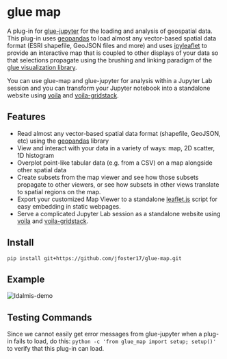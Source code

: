 # glue map
A plug-in for [glue-jupyter](https://github.com/glue-viz/glue-jupyter) for the loading and analysis of geospatial data. This plug-in uses [geopandas](https://geopandas.org/en/stable/) to load almost any vector-based spatial data format (ESRI shapefile, GeoJSON files and more) and uses [ipyleaflet](https://ipyleaflet.readthedocs.io/en/latest/) to provide an interactive map that is coupled to other displays of your data so that selections propagate using the brushing and linking paradigm of the [glue visualization library](http://glueviz.org).

You can use glue-map and glue-jupyter for analysis within a Jupyter Lab session and you can transform your Jupyter notebook into a standalone website using [voila](https://voila.readthedocs.io/en/stable/) and [voila-gridstack](https://github.com/voila-dashboards/voila-gridstack). 

## Features

- Read almost any vector-based spatial data format (shapefile, GeoJSON, etc) using the [geopandas](https://geopandas.org/en/stable/) library
- View and interact with your data in a variety of ways: map, 2D scatter, 1D histogram
- Overplot point-like tabular data (e.g. from a CSV) on a map alongside other spatial data
- Create subsets from the map viewer and see how those subsets propagate to other viewers, or see how subsets in other views translate to spatial regions on the map.
- Export your customized Map Viewer to a standalone [leaflet.js](https://leafletjs.com) script for easy embedding in static webpages.
- Serve a complicated Jupyter Lab session as a standalone website using [voila](https://voila.readthedocs.io/en/stable/) and [voila-gridstack](https://github.com/voila-dashboards/voila-gridstack).  

## Install

`pip install git+https://github.com/jfoster17/glue-map.git`


## Example

![Idalmis-demo](https://user-images.githubusercontent.com/3639698/215539329-6b752e63-789d-4fda-8fcd-f7ecfdeeed51.png)


## Testing Commands
Since we cannot easily get error messages from glue-jupyter when a plug-in fails to load, do this:
`python -c 'from glue_map import setup; setup()'` to verify that this plug-in can load.
